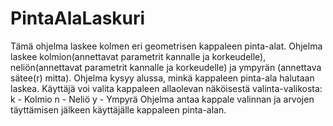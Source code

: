 # PintaAlaLaskuri
Tämä ohjelma laskee kolmen eri geometrisen kappaleen pinta-alat.
Ohjelma laskee kolmion(annettavat parametrit kannalle ja korkeudelle), neliön(annettavat parametrit kannalle ja korkeudelle)
ja ympyrän (annettava sätee(r) mitta). 
Ohjelma kysyy alussa, minkä kappaleen pinta-ala halutaan laskea. Käyttäjä voi valita kappaleen allaolevan näköisestä valinta-valikosta:
k - Kolmio
n - Neliö
y - Ympyrä
Ohjelma antaa kappale valinnan ja arvojen täyttämisen jälkeen käyttäjälle kappaleen pinta-alan.
